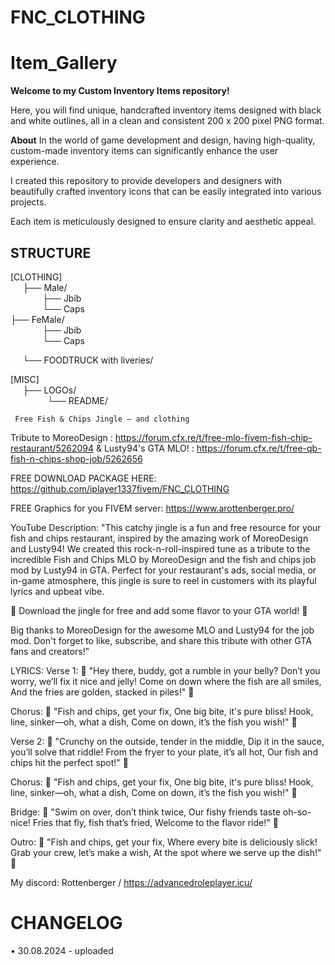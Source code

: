 # FNC_CLOTHING

# Item_Gallery
**Welcome to my Custom Inventory Items repository!** 

Here, you will find unique, handcrafted inventory items designed with black and white outlines, all in a clean and consistent 200 x 200 pixel PNG format.

**About** 
In the world of game development and design, having high-quality, custom-made inventory items can significantly enhance the user experience. 

I created this repository to provide developers and designers with beautifully crafted inventory icons that can be easily integrated into various projects. 

Each item is meticulously designed to ensure clarity and aesthetic appeal.

        
## STRUCTURE
 
[CLOTHING]   
     ├── Male/  
             ├── Jbib  
             └── Caps    
      ├── FeMale/  
             ├── Jbib  
             └── Caps            

     └── FOODTRUCK with liveries/  

[MISC]  
     ├── LOGOs/  
          
     └── README/  

     Free Fish & Chips Jingle – and clothing 
Tribute to MoreoDesign : https://forum.cfx.re/t/free-mlo-fivem-fish-chip-restaurant/5262094
& Lusty94's GTA MLO! : https://forum.cfx.re/t/free-qb-fish-n-chips-shop-job/5262656

FREE DOWNLOAD PACKAGE HERE: 
https://github.com/iplayer1337fivem/FNC_CLOTHING

FREE  Graphics for you FIVEM server:
https://www.arottenberger.pro/

YouTube Description:
"This catchy jingle is a fun and free resource for your fish and chips restaurant, inspired by the amazing work of MoreoDesign and Lusty94! We created this rock-n-roll-inspired tune as a tribute to the incredible Fish and Chips MLO by MoreoDesign and the fish and chips job mod by Lusty94 in GTA. Perfect for your restaurant's ads, social media, or in-game atmosphere, this jingle is sure to reel in customers with its playful lyrics and upbeat vibe.

🎵 Download the jingle for free and add some flavor to your GTA world! 🎵

Big thanks to MoreoDesign for the awesome MLO and Lusty94 for the job mod. Don't forget to like, subscribe, and share this tribute with other GTA fans and creators!"

LYRICS:
Verse 1:
🎵 "Hey there, buddy, got a rumble in your belly?
Don’t you worry, we’ll fix it nice and jelly!
Come on down where the fish are all smiles,
And the fries are golden, stacked in piles!" 🎵

Chorus:
🎵 "Fish and chips, get your fix,
One big bite, it's pure bliss!
Hook, line, sinker—oh, what a dish,
Come on down, it’s the fish you wish!" 🎵

Verse 2:
🎵 "Crunchy on the outside, tender in the middle,
Dip it in the sauce, you’ll solve that riddle!
From the fryer to your plate, it’s all hot,
Our fish and chips hit the perfect spot!" 🎵

Chorus:
🎵 "Fish and chips, get your fix,
One big bite, it's pure bliss!
Hook, line, sinker—oh, what a dish,
Come on down, it’s the fish you wish!" 🎵

Bridge:
🎵 "Swim on over, don’t think twice,
Our fishy friends taste oh-so-nice!
Fries that fly, fish that’s fried,
Welcome to the flavor ride!" 🎵

Outro:
🎵 "Fish and chips, get your fix,
Where every bite is deliciously slick!
Grab your crew, let’s make a wish,
At the spot where we serve up the dish!" 🎵
             


My discord: Rottenberger / https://advancedroleplayer.icu/

# CHANGELOG
• 30.08.2024 - uploaded
